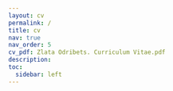```yaml
---
layout: cv
permalink: /
title: cv
nav: true
nav_order: 5
cv_pdf: Zlata Odribets. Curriculum Vitae.pdf
description: 
toc:
  sidebar: left
---
```


